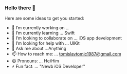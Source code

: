 ### Hello there 👋 

Here are some ideas to get you started:

- 🔭 I’m currently working on ...
- 🌱 I’m currently learning ... Swift
- 👯 I’m looking to collaborate on ... iOS app development
- 🤔 I’m looking for help with ... UIKit
- 💬 Ask me about ...Anything
- 📫 How to reach me: ... tomislavtomic1987@gmail.com
- 😄 Pronouns: ... He/Him
- ⚡ Fun fact: ... "Newb iOS Developer"
